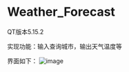 # Weather_Forecast

QT版本5.15.2

实现功能：输入查询城市，输出天气温度等


界面如下：
![image](https://user-images.githubusercontent.com/76056473/224484102-b0001abc-f00e-41d2-b291-c76385e42743.png)
